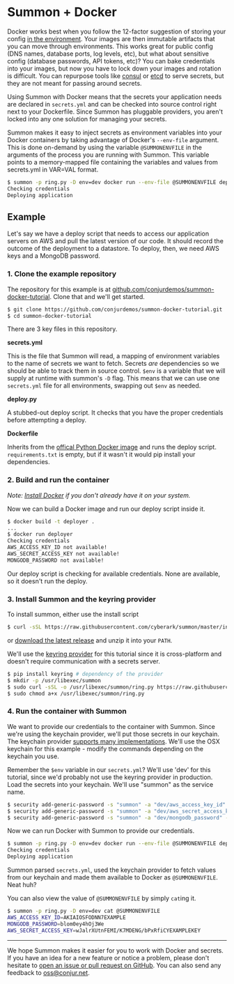 # Summon + Docker

Docker works best when you follow the 12-factor suggestion of storing your
config [in the environment](http://12factor.net/config). Your images are then
immutable artifacts that you can move through environments. This works great for public config (DNS names, database ports, log levels, etc), but what
about sensitive config (database passwords, API tokens, etc)? You can bake credentials into your images, but now you have to lock down your images and rotation is difficult. You can repurpose tools like [consul](https://www.consul.io/) or [etcd](https://coreos.com/etcd/) to serve secrets, but they are not meant for passing around secrets.

Using Summon with Docker means that the secrets your application
needs are declared in `secrets.yml` and can be checked into source control right next to your Dockerfile. Since Summon has pluggable providers, you aren't locked into any one solution for managing your secrets.

Summon makes it easy to inject secrets as environment variables into your Docker containers by taking advantage of Docker's `--env-file` argument. This is done on-demand by using the variable `@SUMMONENVFILE` in the arguments of the process you are running with Summon. This variable points to a memory-mapped file containing the variables and values from secrets.yml in VAR=VAL format.

```sh
$ summon -p ring.py -D env=dev docker run --env-file @SUMMONENVFILE deployer
Checking credentials
Deploying application
```

## Example

Let's say we have a deploy script that needs to access our application servers on AWS and pull the latest version of our code. It should record the outcome of the deployment to a datastore. To deploy, then, we need AWS keys and a MongoDB password.

### 1. Clone the example repository

The repository for this example is at [github.com/conjurdemos/summon-docker-tutorial](https://github.com/conjurdemos/summon-docker-tutorial). Clone that and we'll
get started.

```sh
$ git clone https://github.com/conjurdemos/summon-docker-tutorial.git
$ cd summon-docker-tutorial
```

There are 3 key files in this repository.

**secrets.yml**

This is the file that Summon will read, a mapping of environment variables to
the name of secrets we want to fetch. Secrets *are* dependencies so we should be able to track them in source control. `$env` is a variable that we will supply at runtime with summon's `-D` flag. This means that we can use one `secrets.yml` file for all environments, swapping out `$env` as needed.

<script src="http://gist-it.appspot.com/github/conjurdemos/summon-docker-tutorial/blob/master/secrets.yml"></script>

**deploy.py**

A stubbed-out deploy script. It checks that you have the proper credentials
before attempting a deploy.

<script src="http://gist-it.appspot.com/github/conjurdemos/summon-docker-tutorial/blob/master/deploy.py"></script>

**Dockerfile**

Inherits from the [offical Python Docker image](https://registry.hub.docker.com/_/python/) and runs the deploy script. `requirements.txt` is empty, but if
it wasn't it would pip install your dependencies.

<script src="http://gist-it.appspot.com/github/conjurdemos/summon-docker-tutorial/blob/master/Dockerfile"></script>

### 2. Build and run the container

*Note: [Install Docker](https://docs.docker.com/installation/) if you don't already have it on your system.*

Now we can build a Docker image and run our deploy script inside it.

```sh
$ docker build -t deployer .
...
$ docker run deployer
Checking credentials
AWS_ACCESS_KEY_ID not available!
AWS_SECRET_ACCESS_KEY not available!
MONGODB_PASSWORD not available!
```

Our deploy script is checking for available credentials. None are available, so it doesn't run the deploy.

### 3. Install Summon and the keyring provider

To install summon, either use the install script

```sh
$ curl -sSL https://raw.githubusercontent.com/cyberark/summon/master/install.sh | bash
```

or [download the latest release](https://github.com/cyberark/summon/releases/latest) and unzip it into your `PATH`.

We'll use the [keyring provider](https://github.com/cyberark/summon-keyring) for this tutorial since it is cross-platform and doesn't require communication with a secrets server.

```sh
$ pip install keyring # dependency of the provider
$ mkdir -p /usr/libexec/summon
$ sudo curl -sSL -o /usr/libexec/summon/ring.py https://raw.githubusercontent.com/cyberark/summon-keyring/master/ring.py
$ sudo chmod a+x /usr/libexec/summon/ring.py
```

### 4. Run the container with Summon

We want to provide our credentials to the container with Summon. Since we're using the keychain provider, we'll put those secrets in our keychain. The keychain provider [supports many implementations](https://bitbucket.org/kang/python-keyring-lib/src/default/keyring/backends/). We'll use the OSX keychain for this example - modify the commands depending on the keychain you use.

Remember the `$env` variable in our `secrets.yml`? We'll use 'dev' for this tutorial, since we'd probably not use the keyring provider in production. Load the secrets into your keychain. We'll use "summon" as the service name.

```sh
$ security add-generic-password -s "summon" -a "dev/aws_access_key_id" -w "AKIAIOSFODNN7EXAMPLE"
$ security add-generic-password -s "summon" -a "dev/aws_secret_access_key" -w "wJalrXUtnFEMI/K7MDENG/bPxRfiCYEXAMPLEKEY"
$ security add-generic-password -s "summon" -a "dev/mongodb_password" -w "blom0ey4hOj3We"
```

Now we can run Docker with Summon to provide our credentials.

```sh
$ summon -p ring.py -D env=dev docker run --env-file @SUMMONENVFILE deployer
Checking credentials
Deploying application
```

Summon parsed `secrets.yml`, used the keychain provider to fetch values from our keychain and made them available to Docker as `@SUMMONENVFILE`. Neat huh?

You can also view the value of `@SUMMONENVFILE` by simply `cat`ing it.

```sh
$ summon -p ring.py -D env=dev cat @SUMMONENVFILE
AWS_ACCESS_KEY_ID=AKIAIOSFODNN7EXAMPLE
MONGODB_PASSWORD=blom0ey4hOj3We
AWS_SECRET_ACCESS_KEY=wJalrXUtnFEMI/K7MDENG/bPxRfiCYEXAMPLEKEY
```

---

We hope Summon makes it easier for you to work with Docker and secrets. If you have an idea for a new feature or notice a problem, please don't hesitate to [open an issue or pull request on GitHub](https://github.com/cyberark/summon).
You can also send any feedback to [oss@conjur.net](mailto:oss@conjur.net).